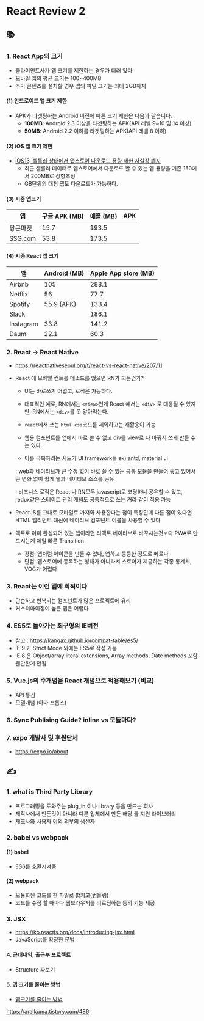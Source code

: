 # React Review  2

##   📚

###  1. React App의 크기 

- 클라이언트사가 앱 크기를 제한하는 경우가 더러 있다. 
- 모바일 앱의 평균 크기는 100~400MB
- 추가 콘텐츠를 설치할 경우 앱의 파일 크기는 최대 2GB까지

####  (1)  안드로이드 앱 크기 제한

- APK가 타겟팅하는 Android 버전에 따른 크기 제한은 다음과 같습니다.
  - **100MB**: Android 2.3 이상을 타겟팅하는 APK(API 레벨 9~10 및 14 이상)
  - **50MB**: Android 2.2 이하를 타겟팅하는 APK(API 레벨 8 이하)

####  (2) iOS 앱 크기 제한

- [iOS13, 셀룰러 상태에서 앱스토어 다운로드 용량 제한 사실상 폐지](https://deadjobs.tistory.com/2515)
  - 최근 셀룰러 데이터로 앱스토어에서 다운로드 할 수 있는 앱 용량을 기존 150에서 200MB로 상향조정
  - GB단위의 대형 앱도 다운로드가 가능하다.

#### (3) 시중 앱크기 

| 앱       | 구글 APK  (MB) | 애플 (MB) | APK  |
| -------- | -------------- | --------- | ---- |
| 당근마켓 | 15.7           | 193.5     |      |
| SSG.com  | 53.8           | 173.5     |      |



####  (4)  시중 React 앱 크기
| 앱        | Android (MB) | Apple App store (MB) |
| --------- | ------------ | -------------------- |
| Airbnb    | 105          | 288.1                |
| Netflix   | 56           | 77.7                 |
| Spotify   | 55.9 (APK)   | 133.4                |
| Slack     |              | 186.1                |
| Instagram | 33.8         | 141.2                |
| Daum      | 22.1         | 60.3                 |




### 2. React -> React Native 

- https://reactnativeseoul.org/t/react-vs-react-native/207/11

- React 에 모바일 컨트롤 메소드를 얹으면 RN가 되는건가? 

  - UI는 바로쓰기 어렵고, 로직은 가능하다. 

  - 대표적인 예로, RN에서는 `<View>`인게 React 에서는 `<div>` 로 대응될 수 있지만, RN에서는 `<div>`를 못 알아먹는다. 

  - `react`에서 쓰는 `html css`코드를 제외하고는 재활용이 가능

  - 웹용 컴포넌트를 앱에서 바로 쓸 수 없고 div를 view로 다 바꿔서 쓰게 만들 수는 있다. 

  -  이를 극복하려는 시도가 UI framework들 ex) antd, material ui 

    : web과 네이티브가 큰 수정 없이 바로 쓸 수 있는 공통 모듈을 만들어 놓고 있어서 큰 변화 없이 쉽게 웹과 네이티브 소스를 공유

    : 비즈니스 로직은 React 나 RN모두 javascript로 코딩하니 공유할 수 있고, redux같은 스테이트 관리 개념도 공통적으로 쓰는 거라 같이 적용 가능

- ReactJS를 그대로 모바일로 가져와 사용한다는 점이 특징인데 다른 점이 있다면 HTML 앨리먼트 대신에 네이티브 컴포넌트 이름을 사용할 수 있다

- 액트로 이미 완성되어 있는 앱이라면 리액트 네이티브로 바꾸시는것보다 PWA로 만드시는게 제일 빠른 Transition

  - 장점: 앱처럼 아이콘을 만들 수 있다, 앱하고 동등한 정도로 빠르다
  - 단점: 앱스토어에 등록하는 형태가 아니라서 스토어가 제공하는 각종 통계치, VOC가 어렵다



### 3. React는 이런 앱에 최적이다

- 단순하고 반복되는 컴포넌트가 많은 프로젝트에 유리
- 커스터마이징이 높은 앱은 어렵다

###  4. ES5로 돌아가는 최구형의 IE버전 

- 참고 : https://kangax.github.io/compat-table/es5/
- IE 9 가 Strict Mode 외에는 ES5로 작성 가능 
- IE 8 은 Object/array literal extensions, Array methods, Date methods 포함 웬만한게 안됨 



### 5. Vue.js의 주개념을 React 개념으로 적용해보기 (비교)

- API 통신 
- 모델개념 (아마 프롭스)

###  6.  Sync Publising Guide? inline vs 모듈마다? 

### 7. expo 개발사 및 후원단체

- https://expo.io/about



##  ✍

###  1. what is Third Party Library

- 프로그래밍을 도와주는 plug_in 이나 library 등을 만드는 회사
- 제작사에서 만든것이 아니라 다른 업체에서 만든 해당 툴 지원 라이브러리
- 제조사와 사용자 이외 외부의 생산자



###  2. babel vs webpack 

#### (1) babel

- ES6를 호환시켜줌

####  (2) webpack 

- 모듈화된 코드를 한 파일로 합치고(번들링) 
- 코드를 수정 할 때마다 웹브라우저를 리로딩하는 등의 기능 제공

###  3. JSX

- https://ko.reactjs.org/docs/introducing-jsx.html 
- JavaScript를 확장한 문법



####  4. 근태내역, 출근부 프로젝트

- Structure 짜보기 

####  5. 앱 크기를 줄이는 방법 

- [앱크기를 줄이는 방법](https://www.it-swarm-ko.tech/ko/android/앱-apk-크기를-줄이는-방법/971021833/)



https://araikuma.tistory.com/486

